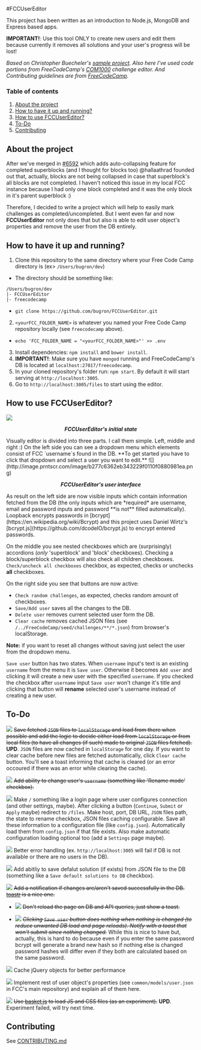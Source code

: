 #FCCUserEditor

This project has been written as an introduction to Node.js, MongoDB and Express based apps.

**IMPORTANT!**: Use this tool ONLY to create new users and edit them because currently it removes all solutions and your user's progress will be lost!

*Based on Christopher Buecheler's [sample project](https://github.com/cwbuecheler/node-tutorial-for-frontend-devs). Also here I've used code portions from FreeCodeCamp's [COM1000](https://github.com/FreeCodeCamp/COM1000) challenge editor. And Contributing guidelines are from [FreeCodeCamp](https://github.com/FreeCodeCamp/FreeCodeCamp).*

### Table of contents
1. [About the project](#user-content-about-the-project)
2. [How to have it up and running?](#user-content-how-to-have-it-up-and-running)
3. [How to use FCCUserEditor?](#user-content-how-to-use-fccusereditor)
4. [To-Do](#user-content-to-do)
5. [Contributing](#user-content-contributing)

## About the project

After we've merged in [#6592](https://github.com/FreeCodeCamp/FreeCodeCamp/pull/6592) which adds auto-collapsing feature for completed superblocks (and I thought for blocks too) @hallaathrad founded out that, actually, blocks are not being collapsed in case that superblock's all blocks are not completed. I haven't noticed this issue in my local FCC instance because I had only one block completed and it was the only block in it's parent superblock :)

Therefore, I decided to write a project which will help to easily mark challenges as completed/uncompleted. But I went even far and now **FCCUserEditor** not only does that but also is able to edit user object's properties and remove the user from the DB entirely.

## How to have it up and running?

1. Clone this repository to the same directory where your Free Code Camp directory is (ex> `/Users/bugron/dev`)
  * The directory should be something like:
  ```
  /Users/bugron/dev
  |- FCCUserEditor
  |- freecodecamp
  ```
  * `git clone https://github.com/bugron/FCCUserEditor.git`
2. `<yourFCC_FOLDER_NAME>` is whatever you named your Free Code Camp repository locally (see `freecodecamp` above).
  * `echo 'FCC_FOLDER_NAME = "<yourFCC_FOLDER_NAME>"' >> .env`
3. Install dependencies: `npm install` and `bower install`.
4. **IMPORTANT!**: Make sure you have `mongod` running and FreeCodeCamp's DB is located at `localhost:27017/freecodecamp`.
5. In your cloned repository's folder run: `npm start`. By default it will start serving at `http://localhost:3005`.
6. Go to `http://localhost:3005/files` to start using the editor.

## How to use FCCUserEditor?
![](http://image.prntscr.com/image/f5182f09b7c04d6ea17ba88dc4c28dae.png)
<p align="center"><i><b>FCCUserEditor's initial state</b></i></p>
Visually editor is divided into three parts. I call them simple. Left, middle and right :)
On the left side you can see a dropdown menu which elements consist of FCC `username`s found in the DB. **To get started you have to click that dropdown and select a user you want to edit.**
![](http://image.prntscr.com/image/b277c6362eb343229f0110f0880981ea.png)
<p align="center"><i><b>FCCUserEditor's user interface</b></i></p>
As result on the left side are now visible inputs which contain information fetched from the DB (the only inputs which are *required* are username, email and password inputs and password **is not** filled automatically). Loopback encrypts passwords in [bcrypt](https://en.wikipedia.org/wiki/Bcrypt) and this project uses Daniel Wirtz's [bcrypt.js](https://github.com/dcodeIO/bcrypt.js) to encrypt entered passwords.

On the middle you see nested checkboxes which are (surprisingly) accordions (*only* 'superblock' and 'block' checkboxes). Checking a block/superblock checkbox will also check all children checkboxes. `Check/uncheck all checkboxes` checkbox, as expected, checks or unchecks **all** checkboxes.

On the right side you see that buttons are now active:

 - `Check random challenges`, as expected, checks random amount of checkboxes.
 - `Save/Add user` saves all the changes to the DB.
 - `Delete user` removes current selected user form the DB.
 - `Clear cache` removes cached JSON files (see `/../FreeCodeCamp/seed/challenges/**/*.json`) from browser's localStorage.
 
**Note:** if you want to reset all changes without saving just select the user from the dropdown menu.

`Save user` button has two states. When `username` input's text is an existing `username` from the menu it is `Save user`. Otherwise it becomes `Add user` and clicking it will create a new user with the specified `username`. If you checked the checkbox after `username` input `Save user` won't change it's title and clicking that button will **rename** selected user's username instead of creating a new user.

## To-Do
![](https://upload.wikimedia.org/wikipedia/commons/a/a7/Icon_yes.png) ~~Save fetched `JSON` files to `localStorage` and load from there when possible and add the logic to decide either load from `localStorage` or from local files (to have all changes (if such) made to original `JSON` files fetched).~~ **UPD**. `JSON` files are now cached in `localStorage` for one day. If you want to clear cache before new files are fetched automatically, click `Clear cache` button. You'll see a toast informing that cache is cleared (or an error occoured if there was an error while clearing the cache).

![](https://upload.wikimedia.org/wikipedia/commons/a/a7/Icon_yes.png) ~~Add ability to change user's `username` (something like 'Rename mode' checkbox).~~

![](http://i.imgur.com/DzitKa0.png) Make `/` something like a login page where user configures connection (and other settings, maybe). After clicking a button (`Continue`, `Submit` or `Apply` maybe) redirect to `/files`. Make host, port, DB URL, `JSON` files path, the state to rename checkbox, JSON files caching configurable. Save all these information to a configuration file (like `config.json`). Automatically load them from `config.json` if that file exists. Also make automatic configuration loading optional too (add a `Settings` page maybe).

![](http://i.imgur.com/DzitKa0.png) Better error handling (ex. `http://localhost:3005` will fail if DB is not available or there are no users in the DB).

![](http://i.imgur.com/DzitKa0.png) Add abitliy to save defalut solution (if exists) from JSON file to the DB (something like a `Save default solutions to DB` checkbox).

![](https://upload.wikimedia.org/wikipedia/commons/a/a7/Icon_yes.png) ~~Add a notification if changes are/aren't saved successfully in the DB. [toastr](https://github.com/codeseven/toastr/) is a nice one.~~

  * ![](https://upload.wikimedia.org/wikipedia/commons/a/a7/Icon_yes.png) ~~Don't reload the page on DB and API queries, just show a toast.~~

  * ![](https://upload.wikimedia.org/wikipedia/commons/d/d1/Icon_no.png) ~~*Clicking `Save user` button does nothing when nothing is changed (to reduce unwanted DB load and page reloads). Notify with a toast that won't submit since nothing changed.*~~ While this is nice to have but, actually, this is hard to do because even if you enter the same password bcrypt will generate a brand new hash so if nothing else is changed password hashes will differ even if they both are calculated based on the same password.

![](http://i.imgur.com/DzitKa0.png) Cache jQuery objects for better performance

![](http://i.imgur.com/DzitKa0.png) Implement rest of user object's properties (see `common/models/user.json` in FCC's main repository) and explain all of them here.

![](https://upload.wikimedia.org/wikipedia/commons/d/d1/Icon_no.png) ~~Use [basket.js](https://github.com/addyosmani/basket.js) to load JS and CSS files (as an experiment).~~ **UPD**. Experiment failed, will try next time.

## Contributing
See [CONTRIBUTING.md](https://github.com/bugron/FCCUserEditor/blob/master/CONTRIBUTING.md)
